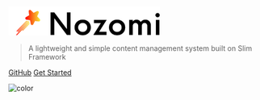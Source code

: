 <img src="_media/icon-left-font.svg" alt="icon" width="300px"/>

> A lightweight and simple content management system built on Slim Framework

[GitHub](https://github.com/afroraydude/nozomi-core)
[Get Started](index.md)

![color](#3f3f3f)
